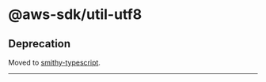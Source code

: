# @aws-sdk/util-utf8

## Deprecation

Moved to [smithy-typescript](https://github.com/awslabs/smithy-typescript/tree/main/packages).

----
